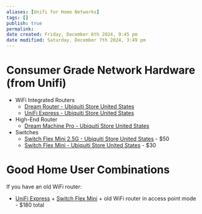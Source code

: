 ```yaml
---
aliases: [Unifi for Home Networks]
tags: []
publish: true
permalink: 
date created: Friday, December 6th 2024, 9:45 pm
date modified: Saturday, December 7th 2024, 3:49 pm
---
```


# Consumer Grade Network Hardware (from Unifi)

- WiFi Integrated Routers
	- [Dream Router - Ubiquiti Store United States](https://store.ui.com/us/en/category/all-unifi-cloud-gateways/products/udr)
	- [UniFi Express - Ubiquiti Store United States](https://store.ui.com/us/en/category/cloud-gateways-wifi-integrated/products/ux)
- High-End Router
	- [Dream Machine Pro - Ubiquiti Store United States](https://store.ui.com/us/en/category/all-unifi-cloud-gateways/products/udm-pro)
- Switches
	- [Switch Flex Mini 2.5G - Ubiquiti Store United States](https://store.ui.com/us/en/category/all-switching/products/usw-flex-2-5g-5) - $50
	- [Switch Flex Mini - Ubiquiti Store United States](https://store.ui.com/us/en/category/all-switching/products/usw-flex-mini) - $30

# Good Home User Combinations

If you have an old WiFi router:
- [UniFi Express](https://store.ui.com/us/en/category/cloud-gateways-wifi-integrated/products/ux) + [Switch Flex Mini](https://store.ui.com/us/en/category/all-switching/products/usw-flex-mini) + old WiFi router in access point mode - $180 total